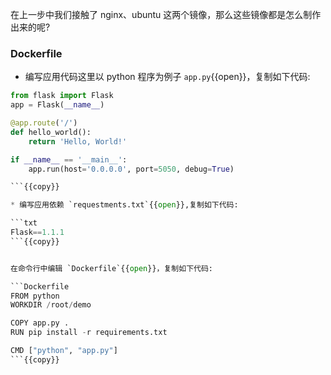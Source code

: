 在上一步中我们接触了 nginx、ubuntu 这两个镜像，那么这些镜像都是怎么制作出来的呢?

### Dockerfile

* 编写应用代码这里以 python 程序为例子 `app.py`{{open}}，复制如下代码:

```python
from flask import Flask
app = Flask(__name__)

@app.route('/')
def hello_world():
    return 'Hello, World!'

if __name__ == '__main__':
    app.run(host='0.0.0.0', port=5050, debug=True)

```{{copy}}

* 编写应用依赖 `requestments.txt`{{open}},复制如下代码:

```txt
Flask==1.1.1
```{{copy}}


在命令行中编辑 `Dockerfile`{{open}}，复制如下代码:

```Dockerfile
FROM python
WORKDIR /root/demo

COPY app.py .
RUN pip install -r requirements.txt

CMD ["python", "app.py"]
```{{copy}}

